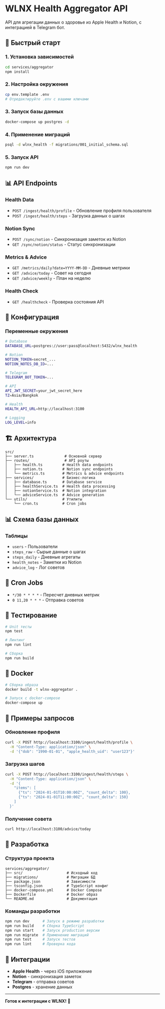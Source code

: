 # WLNX Health Aggregator API

API для агрегации данных о здоровье из Apple Health и Notion, с интеграцией в Telegram бот.

## 🚀 Быстрый старт

### 1. Установка зависимостей
```bash
cd services/aggregator
npm install
```

### 2. Настройка окружения
```bash
cp env.template .env
# Отредактируйте .env с вашими ключами
```

### 3. Запуск базы данных
```bash
docker-compose up postgres -d
```

### 4. Применение миграций
```bash
psql -d wlnx_health -f migrations/001_initial_schema.sql
```

### 5. Запуск API
```bash
npm run dev
```

## 📊 API Endpoints

### Health Data
- `POST /ingest/health/profile` - Обновление профиля пользователя
- `POST /ingest/health/steps` - Загрузка данных о шагах

### Notion Sync
- `POST /sync/notion` - Синхронизация заметок из Notion
- `GET /sync/notion/status` - Статус синхронизации

### Metrics & Advice
- `GET /metrics/daily?date=YYYY-MM-DD` - Дневные метрики
- `GET /advice/today` - Совет на сегодня
- `GET /advice/weekly` - План на неделю

### Health Check
- `GET /healthcheck` - Проверка состояния API

## 🔧 Конфигурация

### Переменные окружения
```bash
# Database
DATABASE_URL=postgres://user:pass@localhost:5432/wlnx_health

# Notion
NOTION_TOKEN=secret_...
NOTION_NOTES_DB_ID=...

# Telegram
TELEGRAM_BOT_TOKEN=...

# API
API_JWT_SECRET=your_jwt_secret_here
TZ=Asia/Bangkok

# Health
HEALTH_API_URL=http://localhost:3100

# Logging
LOG_LEVEL=info
```

## 🏗️ Архитектура

```
src/
├── server.ts              # Основной сервер
├── routes/                # API роуты
│   ├── health.ts         # Health data endpoints
│   ├── notion.ts         # Notion sync endpoints
│   └── metrics.ts        # Metrics & advice endpoints
├── services/             # Бизнес-логика
│   ├── database.ts       # Database service
│   ├── healthService.ts  # Health data processing
│   ├── notionService.ts  # Notion integration
│   └── adviceService.ts  # Advice generation
└── utils/                # Утилиты
    └── cron.ts           # Cron jobs
```

## 📊 Схема базы данных

### Таблицы
- `users` - Пользователи
- `steps_raw` - Сырые данные о шагах
- `steps_daily` - Дневные агрегаты
- `health_notes` - Заметки из Notion
- `advice_log` - Лог советов

## 🔄 Cron Jobs

- `*/30 * * * *` - Пересчет дневных метрик
- `0 11,20 * * *` - Отправка советов

## 🧪 Тестирование

```bash
# Unit тесты
npm test

# Линтинг
npm run lint

# Сборка
npm run build
```

## 🐳 Docker

```bash
# Сборка образа
docker build -t wlnx-aggregator .

# Запуск с docker-compose
docker-compose up
```

## 📝 Примеры запросов

### Обновление профиля
```bash
curl -X POST http://localhost:3100/ingest/health/profile \
  -H "Content-Type: application/json" \
  -d '{"dob": "1990-01-01", "apple_health_uid": "user123"}'
```

### Загрузка шагов
```bash
curl -X POST http://localhost:3100/ingest/health/steps \
  -H "Content-Type: application/json" \
  -d '{
    "items": [
      {"ts": "2024-01-01T10:00:00Z", "count_delta": 100},
      {"ts": "2024-01-01T11:00:00Z", "count_delta": 150}
    ]
  }'
```

### Получение совета
```bash
curl http://localhost:3100/advice/today
```

## 🚀 Разработка

### Структура проекта
```
services/aggregator/
├── src/                    # Исходный код
├── migrations/             # Миграции БД
├── package.json            # Зависимости
├── tsconfig.json           # TypeScript конфиг
├── docker-compose.yml      # Docker Compose
├── Dockerfile              # Docker образ
└── README.md               # Документация
```

### Команды разработки
```bash
npm run dev      # Запуск в режиме разработки
npm run build    # Сборка TypeScript
npm run start    # Запуск production версии
npm run migrate  # Применение миграций
npm run test     # Запуск тестов
npm run lint     # Проверка кода
```

## 🔗 Интеграции

- **Apple Health** - через iOS приложение
- **Notion** - синхронизация заметок
- **Telegram** - отправка советов
- **Postgres** - хранение данных

---

**Готов к интеграции с WLNX!** 🚀
